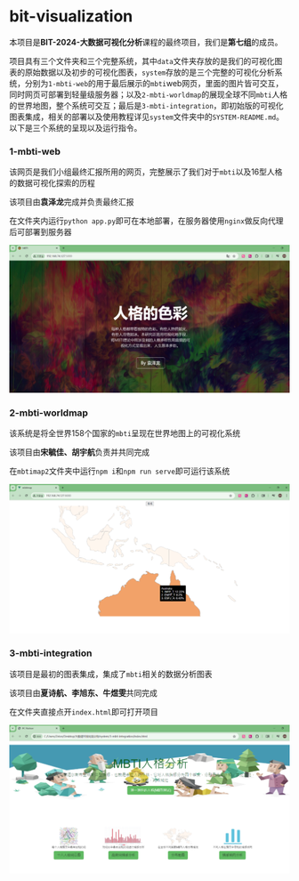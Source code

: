 # bit-visualization

本项目是**BIT-2024-大数据可视化分析**课程的最终项目，我们是**第七组**的成员。

项目具有三个文件夹和三个完整系统，其中`data`文件夹存放的是我们的可视化图表的原始数据以及初步的可视化图表，`system`存放的是三个完整的可视化分析系统，分别为`1-mbti-web`的用于最后展示的`mbti`web网页，里面的图片皆可交互，同时网页可部署到轻量级服务器；以及`2-mbti-worldmap`的展现全球不同`mbti`人格的世界地图，整个系统可交互；最后是`3-mbti-integration`，即初始版的可视化图表集成，相关的部署以及使用教程详见`system`文件夹中的`SYSTEM-README.md`。以下是三个系统的呈现以及运行指令。

### 1-mbti-web

该网页是我们小组最终汇报所用的网页，完整展示了我们对于`mbti`以及16型人格的数据可视化探索的历程

该项目由**袁泽龙**完成并负责最终汇报

在文件夹内运行`python app.py`即可在本地部署，在服务器使用`nginx`做反向代理后可部署到服务器

![1](pic\readme-1.png)

### 2-mbti-worldmap

该系统是将全世界158个国家的`mbti`呈现在世界地图上的可视化系统

该项目由**宋毓佳、胡宇航**负责并共同完成

在`mbtimap2`文件夹中运行`npm i`和`npm run serve`即可运行该系统

![2](pic\readme-2.png)

### 3-mbti-integration

该项目是最初的图表集成，集成了`mbti`相关的数据分析图表

该项目由**夏诗航、李旭东、牛煜雯**共同完成

在文件夹直接点开`index.html`即可打开项目

![3](pic/readme-3.png)